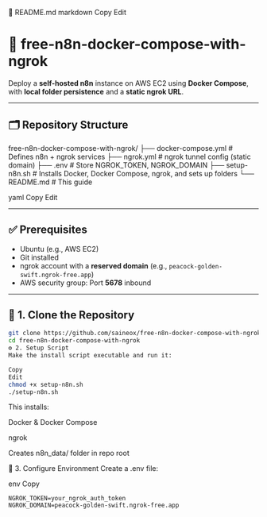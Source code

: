 📘 README.md
markdown
Copy
Edit
# 🚀 free-n8n-docker-compose-with-ngrok

Deploy a **self-hosted n8n** instance on AWS EC2 using **Docker Compose**, with **local folder persistence** and a **static ngrok URL**.

---

## 🗂️ Repository Structure

free-n8n-docker-compose-with-ngrok/
├── docker-compose.yml # Defines n8n + ngrok services
├── ngrok.yml # ngrok tunnel config (static domain)
├── .env # Store NGROK_TOKEN, NGROK_DOMAIN
├── setup-n8n.sh # Installs Docker, Docker Compose, ngrok, and sets up folders
└── README.md # This guide

yaml
Copy
Edit

---

## ✅ Prerequisites

- Ubuntu (e.g., AWS EC2)
- Git installed
- ngrok account with a **reserved domain** (e.g., `peacock-golden-swift.ngrok-free.app`)
- AWS security group: Port **5678** inbound

---

## 🚀 1. Clone the Repository

```bash
git clone https://github.com/saineox/free-n8n-docker-compose-with-ngrok.git
cd free-n8n-docker-compose-with-ngrok
⚙️ 2. Setup Script
Make the install script executable and run it:
```
```bash
Copy
Edit
chmod +x setup-n8n.sh
./setup-n8n.sh
```
This installs:

Docker & Docker Compose

ngrok

Creates n8n_data/ folder in repo root

🔐 3. Configure Environment
Create a .env file:

env
Copy
```
NGROK_TOKEN=your_ngrok_auth_token
NGROK_DOMAIN=peacock-golden-swift.ngrok-free.app
```
